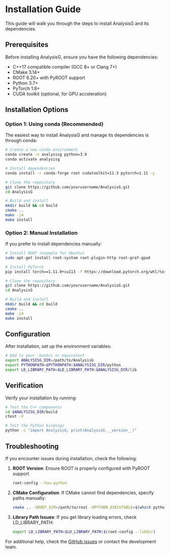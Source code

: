 # Installation Guide

This guide will walk you through the steps to install AnalysisG and its dependencies.

## Prerequisites

Before installing AnalysisG, ensure you have the following dependencies:

- C++17 compatible compiler (GCC 8+ or Clang 7+)
- CMake 3.14+
- ROOT 6.20+ with PyROOT support
- Python 3.7+
- PyTorch 1.8+
- CUDA toolkit (optional, for GPU acceleration)

## Installation Options

### Option 1: Using conda (Recommended)

The easiest way to install AnalysisG and manage its dependencies is through conda:

```bash
# Create a new conda environment
conda create -n analysisg python=3.9
conda activate analysisg

# Install dependencies
conda install -c conda-forge root cudatoolkit=11.3 pytorch=1.11 -y

# Clone the repository
git clone https://github.com/yourusername/AnalysisG.git
cd AnalysisG

# Build and install
mkdir build && cd build
cmake ..
make -j4
make install
```

### Option 2: Manual Installation

If you prefer to install dependencies manually:

```bash
# Install ROOT (example for Ubuntu)
sudo apt-get install root-system root-plugin-http root-graf-gpad

# Install PyTorch
pip install torch==1.11.0+cu113 -f https://download.pytorch.org/whl/torch_stable.html

# Clone the repository
git clone https://github.com/yourusername/AnalysisG.git
cd AnalysisG

# Build and install
mkdir build && cd build
cmake ..
make -j4
make install
```

## Configuration

After installation, set up the environment variables:

```bash
# Add to your .bashrc or equivalent
export ANALYSISG_DIR=/path/to/AnalysisG
export PYTHONPATH=$PYTHONPATH:$ANALYSISG_DIR/python
export LD_LIBRARY_PATH=$LD_LIBRARY_PATH:$ANALYSISG_DIR/lib
```

## Verification

Verify your installation by running:

```bash
# Test the C++ components
cd $ANALYSISG_DIR/build
ctest -V

# Test the Python bindings
python -c "import AnalysisG; print(AnalysisG.__version__)"
```

## Troubleshooting

If you encounter issues during installation, check the following:

1. **ROOT Version**: Ensure ROOT is properly configured with PyROOT support
   ```bash
   root-config --has-python
   ```

2. **CMake Configuration**: If CMake cannot find dependencies, specify paths manually:
   ```bash
   cmake .. -DROOT_DIR=/path/to/root -DPYTHON_EXECUTABLE=$(which python)
   ```

3. **Library Path Issues**: If you get library loading errors, check LD_LIBRARY_PATH:
   ```bash
   export LD_LIBRARY_PATH=$LD_LIBRARY_PATH:$(root-config --libdir)
   ```

For additional help, check the [GitHub issues](https://github.com/yourusername/AnalysisG/issues) or contact the development team.
